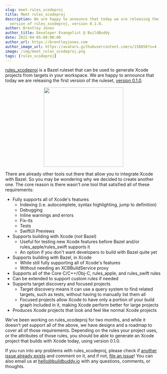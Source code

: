 ```yaml
---
slug: meet-rules_xcodeproj
title: Meet rules_xcodeproj
description: We are happy to announce that today we are releasing the first
  version of rules_xcodeproj, version 0.1.0.
author: Brentley Jones
author_title: Developer Evangelist @ BuildBuddy
date: 2022-04-05:08:00:00
author_url: https://brentleyjones.com
author_image_url: https://avatars.githubusercontent.com/u/158658?v=4
image: /img/meet_rules_xcodeproj.png
tags: [rules_xcodeproj]
---
```


[rules_xcodeproj][rules_xcodeproj] is a Bazel ruleset that can be used to
generate Xcode projects from targets in your workspace. We are happy to announce
that today we are releasing the first version of the ruleset,
[version 0.1.0][0.1.0].

[rules_xcodeproj]: https://github.com/buildbuddy-io/rules_xcodeproj
[0.1.0]: https://github.com/buildbuddy-io/rules_xcodeproj/releases/tag/0.1.0

<!-- truncate -->

<p align="center">
  <img src="/img/blog/rules_xcodeproj.png" height="256" />
</p>

There are already other tools out there that allow you to integrate Xcode with
Bazel. So you may be wondering why we decided to create another one. The core
reason is there wasn't one tool that satisfied all of these requirements:

- Fully supports all of Xcode's features
  - Indexing (i.e. autocomplete, syntax highlighting, jump to definition)
  - Debugging
  - Inline warnings and errors
  - Fix-its
  - Tests
  - SwiftUI Previews
- Supports building with Xcode (_not_ Bazel)
  - Useful for testing new Xcode features before Bazel and/or
    rules_apple/rules_swift supports it
  - An option if you don't want developers to build with Bazel quite yet
- Supports building with Bazel, in Xcode
  - While still fully supporting all of Xcode's features
  - Without needing an XCBBuildService proxy
- Supports all of the Core C/C++/Obj-C, rules_apple, and rules_swift rules
- Can be extended to support custom rules if needed
- Supports target discovery and focused projects
  - Target discovery means it can use a query system to find related targets,
    such as tests, without having to manually list them all
  - Focused projects allow Xcode to have only a portion of your build graph
    included in it, making Xcode perform better for large projects
- Produces Xcode projects that look and feel like normal Xcode projects

We've been working on rules_xcodeproj for two months, and while it doesn't
yet support all of the above, we have designs and a roadmap to cover all of
those requirements. Depending on the rules your project uses, or the attributes
of those rules, you should be able to generate an Xcode project that builds with
Xcode today, using version 0.1.0.

If you run into any problems with rules_xcodeproj, please check if
[another issue already exists][issues] and comment on it, and if not,
[file an issue][file-an-issue]! You can also email us at <hello@buildbuddy.io>
with any questions, comments, or thoughts.

[issues]: https://github.com/buildbuddy-io/rules_xcodeproj/issues
[file-an-issue]: https://github.com/buildbuddy-io/rules_xcodeproj/issues/new/choose
